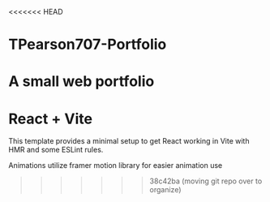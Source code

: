 <<<<<<< HEAD
# TPearson707-Portfolio
A small web portfolio
=======
# React + Vite

This template provides a minimal setup to get React working in Vite with HMR and some ESLint rules.

Animations utilize framer motion library for easier animation use
>>>>>>> 38c42ba (moving git repo over to organize)
